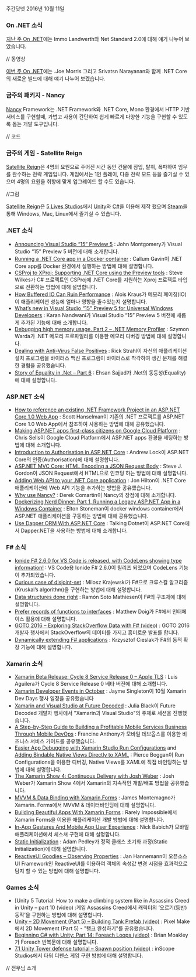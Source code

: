 주간닷넷 2016년 10월 11일

### On .NET 소식
[지난 주 On .NET](https://channel9.msdn.com/Shows/On-NET/Immo-Landwerth-Net-Standard)에는 Immo Landwerth와 Net Standard 2.0에 대해 얘기 나누어 보았습니다.

// 동영상

[이번 주 On .NET]()에는 .Joe Morris 그리고 Srivatsn Narayanan와 함께 .NET Core의 새로운 빌드에 대해 얘기 나누어 보겠습니다.

### 금주의 패키지 - Nancy
[Nancy]( https://github.com/NancyFx/Nancy) Framework는 .NET Framework와 .NET Core, Mono 환경에서 HTTP 기반 서비스를 구현할때, 가볍고 사용이 간단하여 쉽게 빠르게 다양한 기능을 구현할 수 있도록 돕는 개발 도구입니다.

// 코드

### 금주의 게임 - Satellite Reign
[Satellite Reign]( https://madewith.unity.com/games/satellite-reign)은 4명의 요원으로 주어진 시간 동안 건물에 잠입, 탈취, 폭파하여 임무를 완수하는 전략 게임입니다. 게임에서는 1인 플레이, 다중 전략 모드 등을 즐기실 수 있으며 4명의 요원을 취향에 맞게 업그레이드 할 수도 있습니다.

//그림

[Satellite Reign]( https://madewith.unity.com/games/satellite-reign)은 [5 Lives Studios]( http://www.5livesstudios.com/)에서 [Unity]( https://unity3d.com/)와 [C#](https://channel9.msdn.com/Series/C-Sharp-Fundamentals-Development-for-Absolute-Beginners)을 이용해 제작 했으며 [Steam]( http://store.steampowered.com/app/268870/)을 통해 Windows, Mac, Linux에서 즐기실 수 있습니다.

### .NET 소식
* [Announcing Visual Studio “15” Preview 5]( https://blogs.msdn.microsoft.com/visualstudio/2016/10/05/announcing-visual-studio-15-preview-5/) : John Montgomery가 Visual Studio “15” Preview 5 버전에 대해 소개합니다.
* [Running a .NET Core app in a Docker container]( https://raygun.com/blog/2016/10/net-core-docker-container/) : Callum Gavin이 .NET Core app를 Docker 환경에서 실행하는 방법에 대해 설명합니다.
* [CSProj to XProj: Supporting .NET Core using the Preview tools]( http://geekswithblogs.net/mrsteve/archive/2016/10/07/csproj-to-xproj-support-dotnet-core-preview-tools.aspx) : Steve Wilkes가 C# 프로젝트인 CSProj에 .NET Core를 지원하는 Xproj 프로젝트 타입으로 전환하는 방법에 대해 설명합니다.
* [How Buffered IO Can Ruin Performance]( https://aloiskraus.wordpress.com/2016/10/09/how-buffered-io-can-ruin-performance/) : Alois Kraus가 메모리 페이징(IO)이 애플리케이션 성능에 얼마나 영향을 줄수있는지 설명합니다.
* [What’s new in Visual Studio “15” Preview 5 for Universal Windows Developers]( https://blogs.msdn.microsoft.com/visualstudio/2016/10/06/whats-new-in-visual-studio-15-preview-5-for-universal-windows-developers/) : Karan Nandwani가 Visual Studio “15” Preview 5 버전에 새롭게 추가된 기능에 대해 소개합니다.
* [Debugging high memory usage. Part 2 – .NET Memory Profiler]( http://indexoutofrange.com/Debugging-high-memory-usage.Part-2-DotNetMemoryProfiler/) : Szymon Warda가 .NET 메모리 프로파일러를 이용한 메모리 디버깅 방법에 대해 설명합니다.
* [Dealing with Anti-Virus False Positives]( https://weblog.west-wind.com/posts/2016/Oct/05/Dealing-with-AntiVirus-False-Positives) : Rick Strahl이 자신의 애플리케이션 설치 프로그램을 바이러스 백신 프로그램이 바이러스로 착각하여 생긴 문제를 해결한 경혐을 공유했습니다.
* [Story of Equality in .Net – Part 6]( http://developmentpassion.blogspot.co.uk/2016/10/story-of-equality-in-net-part-6.html) : Ehsan Sajjad가 .Net의 동등성(Equality)에 대해 설명합니다.

### ASP.NET 소식
* [How to reference an existing .NET Framework Project in an ASP.NET Core 1.0 Web App]( http://www.hanselman.com/blog/HowToReferenceAnExistingNETFrameworkProjectInAnASPNETCore10WebApp.aspx) : Scott Hanselman이 기존의 .NET 프로젝트를 ASP.NET Core 1.0 Web App에서 참조하여 사용하는 방법에 대해 공유했습니다.
* [Making ASP.NET apps first-class citizens on Google Cloud Platform]( https://cloudplatform.googleblog.com/2016/08/making-ASP.NET-apps-first-class-citizens-on-Google-Cloud-Platform.html) : Chris Sells이 Google Cloud Platform에서 ASP.NET apps 환경을 세팅하는 방법에 대해 소개합니다.
* [Introduction to Authorisation in ASP.NET Core]( https://andrewlock.net/introduction-to-authorisation-in-asp-net-core/) : Andrew Lock이 ASP.NET Core의 인증(Authorisation)에 대해 설명합니다.
* [ASP.NET MVC Core: HTML Encoding a JSON Request Body]( https://www.stevejgordon.co.uk/asp-net-mvc-core-html-encoding-json-body) : Steve J. Gordon이 JSON Request에서 HTML으로 인코딩 하는 방법에 대해 설명합니다.
* [Adding Web API to your .NET Core application]( https://jonhilton.net/2016/10/06/adding-web-api-to-your-net-core-application/) : Jon Hilton이 .NET Core 애플리케이션에 Web API 기능을 추가하는 방법을 공유했습니다.
* [Why use Nancy?]( http://codeopinion.com/why-use-nancy/) : Derek Comartin이 Nancy의 장점에 대해 소개합니다.
* [Dockerizing Nerd Dinner: Part 1, Running a Legacy ASP.NET App in a Windows Container]( https://blog.sixeyed.com/dockerizing-nerd-dinner-part-1-running-a-legacy-asp-net-app-in-a-windows-container/) : Elton Stoneman이 docker windows container에서 ASP.NET 애플리케이션을 구동하는 방법에 대해 공유했습니다.
* [Use Dapper ORM With ASP.NET Core]( http://www.talkingdotnet.com/use-dapper-orm-with-asp-net-core/) : Talking Dotnet이 ASP.NET Core에서 Dapper.NET을 사용하는 방법에 대해 소개합니다.

### F# 소식
* [Ionide F# 2.6.0 for VS Code is released, with CodeLens showing type information!]( https://twitter.com/IonideProject/status/783359689920839680) : VS Code용 Ionide F# 2.6.0이 릴리즈 되었으며 CodeLens 기능이 추가되었습니다.
* [Curious case of disjoint-set]( http://red-green-rewrite.github.io/2016/09/30/Curious-case-of-disjoint-set/) : Milosz Krajewski가 F#으로 크루스칼 알고리즘(Kruskal’s algorithm)을 구현하는 방법에 대해 설명합니다.
* [Data structures done right]( http://blog.stermon.com/articles/2016/10/05/data-structures-done-right) : Ramón Soto Mathiesen이 F#의 구조체에 대해 설명합니다.
* [Prefer records of functions to interfaces]( https://medium.com/@dogwith1eye/prefer-records-of-functions-to-interfaces-d6413af4d2c3#.8863lvebz) : Matthew Doig가 F#에서 인터페이스 활용에 대해 설명합니다.
* [GOTO 2016 – Exploring StackOverflow Data with F# (video)]( https://www.youtube.com/watch?v=qlKZKN7il7c&feature=youtu.be&list=PLEx5khR4g7PIu7g3dXpwnGFdV69Wp-wce) : GOTO 2016 개발자 행사에서  StackOverflow의 데이터를 가지고 흥미로운 발표를 합니다.
* [Dynamically extending F# applications]( http://kcieslak.io/Dynamically-extending-F-applications) : Krzysztof Cieslak가 F#의 동적 확장 기능에 대해 설명합니다.

### Xamarin 소식
* [Xamarin Beta Release: Cycle 8 Service Release 0 – Apple TLS]( https://releases.xamarin.com/beta-release-cycle-8-service-release-0-apple-tls/) : Luis Aguilera가 Cycle 8 Service Release 0 베타 버전에 대해 소개합니다. 
* [Xamarin Developer Events in October]( https://blog.xamarin.com/xamarin-developer-events-in-october/) : Jayme Singleton이 10월 Xamarin Dev Days 행사 일정을 공유했습니다
* [Xamarin and Visual Studio at Future Decoded]( https://blog.xamarin.com/xamarin-and-visual-studio-at-future-decoded/) : Julia Black이 Future Decoded 개발자 행사에서 "Xamarin과 Visual Studio"의 주제로 세션을 진행했습니다.
* [A Step-by-Step Guide to Building a Profitable Mobile Services Business Through Mobile DevOps]( https://blog.xamarin.com/a-step-by-step-guide-to-building-a-profitable-mobile-services-business-through-mobile-devops/) : Francine Anthony가 모바일 데브옵스를 이용한 비즈니스 서비스 가이드를 공유했습니다.
* [Easier App Debugging with Xamarin Studio Run Configurations]( https://blog.xamarin.com/easier-app-debugging-with-xamarin-studio-run-configurations/) and [Adding Bindable Native Views Directly to XAML]( https://blog.xamarin.com/adding-bindable-native-views-directly-to-xaml/) : Pierce Boggan이 Run Configurations을 이용한 디버깅, Native Views를 XAML에 직접 바인딩하는 방법에 대해 설명합니다.
* [The Xamarin Show 4: Continuous Delivery with Josh Weber]( https://channel9.msdn.com/Shows/XamarinShow/Continuous-Delivery-with-Josh-Weber) : Josh Weber가 Xamarin Show 4에서 Xamarin의 지속적인 개발/배포 방법을 공유했습니다.
* [MVVM & Data Binding with Xamarin.Forms]( https://channel9.msdn.com/Shows/XamarinShow/Introduction-to-MVVM) : James Montemagno가 Xamarin. Forms에서 MVVM & 데이터바인딩에 대해 설명합니다. 
* [Building Beautiful Apps With Xamarin Forms]( http://www.rarelyimpossible.com/blog/2016/9/26/building-beautiful-apps-with-xamarin-forms) : Rarely Impossible에서 Xamarin Forms을 이용한 애플리케이션 개발 방법에 대해 설명합니다.
* [In-App Gestures And Mobile App User Experience]( https://www.smashingmagazine.com/2016/10/in-app-gestures-and-mobile-app-user-experience/) : Nick Babich가 모바일 애플리케이션에서 체스쳐 구현에 대해 설명합니다.
* [Static Initialization]( https://xamarinhelp.com/static-initialization/) : Adam Pedley가 정적 클래스 초기화 과정(Static Initialization)에 대해 설명합니다. 
* [ReactiveUI Goodies – Observing Properties]( https://janhannemann.wordpress.com/2016/10/03/reactiveui-goodies-observing-properties/) : Jan Hannemann이 오픈소스 UI Framework인 ReactiveUI를 이용하여 객체의 속성값 변경 시점을 효과적으로 탐지 할 수 있는 방법에 대해 설명합니다.

### Games 소식
* [Unity 5 Tutorial: How to make a climbing system like in Assassins Creed in Unity – part 10 (video) :게임 Assassins Creed에서 캐릭터의 ‘오르기(등반) 동작’을 구현하는 방법에 대해 설명합니다.
* [Unity – 2D Movement (Part 5) – Building Tank Prefab (video)]( https://www.youtube.com/watch?v=uvMLNkk9SeA) : Pixel Make에서 2D Movement (Part 5) - "탱크 완성하기"를 공유했습니다.
* [Beginning C# with Unity: Part 14: Foreach Loops (video)]( https://videos.raywenderlich.com/courses/beginning-c/lessons/14) : Brian Moakley가 Foreach 반복문에 대해 설명합니다.
* [7.1 Unity Tower defense tutorial – Spawn position (video)]( https://www.youtube.com/watch?v=c43OJOBjaL0&feature=youtu.be) : inScope Studios에서 타워 디펜스 게임 구현 방법에 대해 설명합니다.




// 전무님 소개
